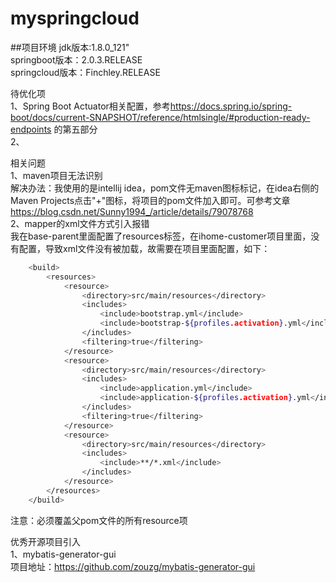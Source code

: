 # myspringcloud
##项目环境
jdk版本:1.8.0_121"<br>
springboot版本：2.0.3.RELEASE<br>
springcloud版本：Finchley.RELEASE<br>

待优化项<br>
1、Spring Boot Actuator相关配置，参考<https://docs.spring.io/spring-boot/docs/current-SNAPSHOT/reference/htmlsingle/#production-ready-endpoints>
的第五部分<br>
2、

相关问题<br>
1、maven项目无法识别<br>
解决办法：我使用的是intellij idea，pom文件无maven图标标记，在idea右侧的Maven Projects点击"+"图标，将项目的pom文件加入即可。可参考文章<https://blog.csdn.net/Sunny1994_/article/details/79078768><br>
2、mapper的xml文件方式引入报错<br>
我在base-parent里面配置了resources标签，在ihome-customer项目里面，没有配置，导致xml文件没有被加载，故需要在项目里面配置，如下：<br>
```bash
    <build>
        <resources>
            <resource>
                <directory>src/main/resources</directory>
                <includes>
                    <include>bootstrap.yml</include>
                    <include>bootstrap-${profiles.activation}.yml</include>
                </includes>
                <filtering>true</filtering>
            </resource>
            <resource>
                <directory>src/main/resources</directory>
                <includes>
                    <include>application.yml</include>
                    <include>application-${profiles.activation}.yml</include>
                </includes>
                <filtering>true</filtering>
            </resource>
            <resource>
                <directory>src/main/resources</directory>
                <includes>
                    <include>**/*.xml</include>
                </includes>
            </resource>
        </resources>
    </build>
```
注意：必须覆盖父pom文件的所有resource项<br>

优秀开源项目引入<br>
1、mybatis-generator-gui<br>
项目地址：https://github.com/zouzg/mybatis-generator-gui<br>
